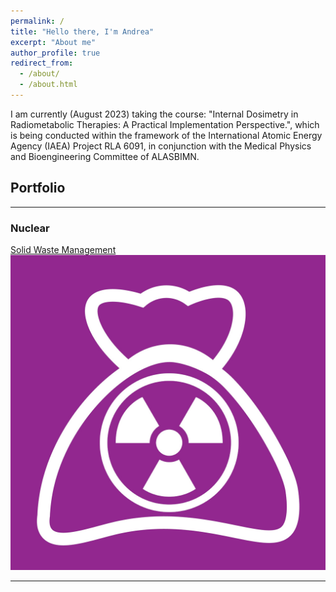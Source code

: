```yaml
---
permalink: /
title: "Hello there, I'm Andrea"
excerpt: "About me"
author_profile: true
redirect_from: 
  - /about/
  - /about.html
---
```


I am currently (August 2023) taking the course: "Internal Dosimetry in Radiometabolic Therapies:
A Practical Implementation Perspective.", which is being conducted within the framework of the International Atomic Energy Agency (IAEA) Project RLA 6091, in conjunction with the Medical Physics and Bioengineering Committee of ALASBIMN.



## Portfolio

---

### Nuclear 

[Solid Waste Management](/cv)
<img src="images/Logo.png?raw=true"/>

---


